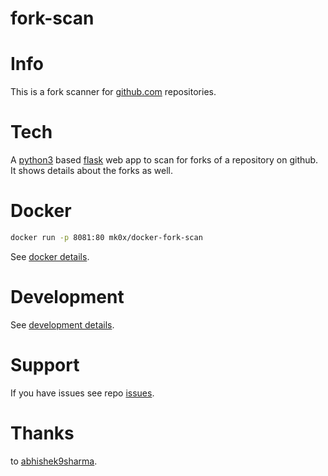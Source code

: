 # fork-scan

# Info
This is a fork scanner for [github.com](https://github.com/mko-x) repositories.

# Tech
A [python3](https://python.org) based [flask](http://flask.pocoo.org/) web app to scan for forks of a repository on github. It shows details about the forks as well.

# Docker
```bash
docker run -p 8081:80 mk0x/docker-fork-scan
```
See [docker details](https://github.com/mko-x/fork-scan/blob/master/docs/development.md).

# Development
See [development details](https://github.com/mko-x/fork-scan/blob/master/docs/development.md).

# Support
If you have issues see repo [issues](https://github.com/mko-x/fork-scan/issues).

# Thanks
to [abhishek9sharma](https://github.com/abhishek9sharma).
